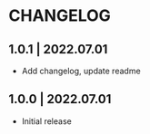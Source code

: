 # CHANGELOG
## 1.0.1 | 2022.07.01
- Add changelog, update readme

## 1.0.0 | 2022.07.01
- Initial release
